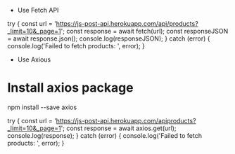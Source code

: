 - Use Fetch API

try {
const url = 'https://js-post-api.herokuapp.com/api/products?_limit=10&_page=1';
    const response = await fetch(url);
    const responseJSON = await response.json();
    console.log(responseJSON);
} catch (error) {
console.log('Failed to fetch products: ', error);
}

- Use Axious
# Install axios package
npm install --save axios

try {
    const url = 'https://js-post-api.herokuapp.com/apiproducts?_limit=10&_page=1';
    const response = await axios.get(url);
    console.log(response);
} catch (error) {
    console.log('Failed to fetch products: ', error);
}